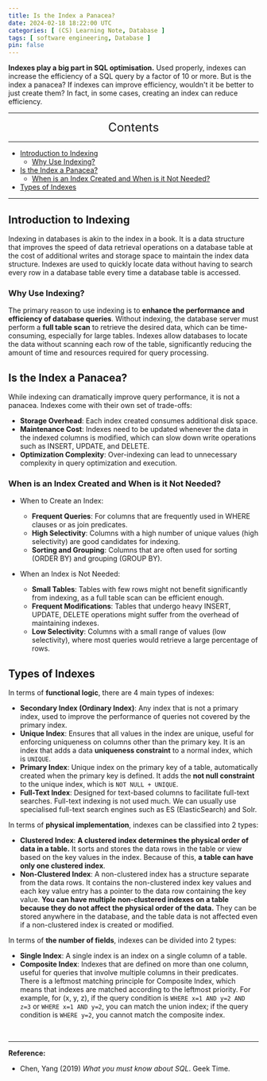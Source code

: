 ```yaml
---
title: Is the Index a Panacea?
date: 2024-02-18 18:22:00 UTC
categories: [ (CS) Learning Note, Database ]
tags: [ software engineering, Database ]
pin: false
---
```


**Indexes play a big part in SQL optimisation.** Used properly, indexes can increase the efficiency of a SQL query by a factor of 10 or more. But is the index a panacea? If indexes can improve efficiency, wouldn't it be better to just create them? In fact, in some cases, creating an index can reduce efficiency.

---
<center><font size='5'> Contents </font></center>

---

<!-- TOC -->
  * [Introduction to Indexing](#introduction-to-indexing)
    * [Why Use Indexing?](#why-use-indexing)
  * [Is the Index a Panacea?](#is-the-index-a-panacea)
    * [When is an Index Created and When is it Not Needed?](#when-is-an-index-created-and-when-is-it-not-needed)
  * [Types of Indexes](#types-of-indexes)
<!-- TOC -->

---

## Introduction to Indexing

Indexing in databases is akin to the index in a book. It is a data structure that improves the speed of data retrieval operations on a database table at the cost of additional writes and storage space to maintain the index data structure. Indexes are used to quickly locate data without having to search every row in a database table every time a database table is accessed.

### Why Use Indexing?

The primary reason to use indexing is to **enhance the performance and efficiency of database queries**. Without indexing, the database server must perform a **full table scan** to retrieve the desired data, which can be time-consuming, especially for large tables. Indexes allow databases to locate the data without scanning each row of the table, significantly reducing the amount of time and resources required for query processing.

## Is the Index a Panacea?

While indexing can dramatically improve query performance, it is not a panacea. Indexes come with their own set of trade-offs:

- **Storage Overhead**: Each index created consumes additional disk space.
- **Maintenance Cost**: Indexes need to be updated whenever the data in the indexed columns is modified, which can slow down write operations such as INSERT, UPDATE, and DELETE.
- **Optimization Complexity**: Over-indexing can lead to unnecessary complexity in query optimization and execution.

### When is an Index Created and When is it Not Needed?

- When to Create an Index:
  - **Frequent Queries**: For columns that are frequently used in WHERE clauses or as join predicates.
  - **High Selectivity**: Columns with a high number of unique values (high selectivity) are good candidates for indexing.
  - **Sorting and Grouping**: Columns that are often used for sorting (ORDER BY) and grouping (GROUP BY).

- When an Index is Not Needed:
  - **Small Tables**: Tables with few rows might not benefit significantly from indexing, as a full table scan can be efficient enough.
  - **Frequent Modifications**: Tables that undergo heavy INSERT, UPDATE, DELETE operations might suffer from the overhead of maintaining indexes.
  - **Low Selectivity**: Columns with a small range of values (low selectivity), where most queries would retrieve a large percentage of rows.

## Types of Indexes

In terms of **functional logic**, there are 4 main types of indexes:

- **Secondary Index (Ordinary Index)**: Any index that is not a primary index, used to improve the performance of queries not covered by the primary index. 
- **Unique Index**: Ensures that all values in the index are unique, useful for enforcing uniqueness on columns other than the primary key. It is an index that adds a data **uniqueness constraint** to a normal index, which is `UNIQUE`.
- **Primary Index**: Unique index on the primary key of a table, automatically created when the primary key is defined. It adds the **not null constraint** to the unique index, which is `NOT NULL + UNIQUE`. 
- **Full-Text Index**: Designed for text-based columns to facilitate full-text searches. Full-text indexing is not used much. We can usually use specialised full-text search engines such as ES (ElasticSearch) and Solr.

In terms of **physical implementation**, indexes can be classified into 2 types:

- **Clustered Index**: **A clustered index determines the physical order of data in a table.** It sorts and stores the data rows in the table or view based on the key values in the index. Because of this, **a table can have only one clustered index**. 
- **Non-Clustered Index**: A non-clustered index has a structure separate from the data rows. It contains the non-clustered index key values and each key value entry has a pointer to the data row containing the key value. **You can have multiple non-clustered indexes on a table because they do not affect the physical order of the data.** They can be stored anywhere in the database, and the table data is not affected even if a non-clustered index is created or modified. 

In terms of **the number of fields**, indexes can be divided into 2 types:

- **Single Index**: A single index is an index on a single column of a table.
- **Composite Index**: Indexes that are defined on more than one column, useful for queries that involve multiple columns in their predicates. There is a leftmost matching principle for Composite Index, which means that indexes are matched according to the leftmost priority. For example, for (x, y, z), if the query condition is `WHERE x=1 AND y=2 AND z=3` or `WHERE x=1 AND y=2`, you can match the union index; if the query condition is `WHERE y=2`, you cannot match the composite index.


<br>

---

**Reference:**

- Chen, Yang (2019) _What you must know about SQL_. Geek Time.
